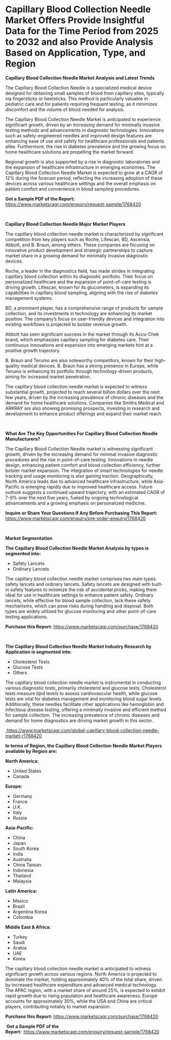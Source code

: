 <p><h1>Capillary Blood Collection Needle Market Offers Provide Insightful Data for the Time Period from 2025 to 2032 and also Provide Analysis Based on Application, Type, and Region</h1></p><p><strong>Capillary Blood Collection Needle Market Analysis and Latest Trends</strong></p>
<p><p>The Capillary Blood Collection Needle is a specialized medical device designed for obtaining small samples of blood from capillary sites, typically via fingersticks or heelsticks. This method is particularly valuable in pediatric care and for patients requiring frequent testing, as it minimizes discomfort and the volume of blood needed for analysis.</p><p>The Capillary Blood Collection Needle Market is anticipated to experience significant growth, driven by an increasing demand for minimally invasive testing methods and advancements in diagnostic technologies. Innovations such as safety-engineered needles and improved design features are enhancing ease of use and safety for healthcare professionals and patients alike. Furthermore, the rise in diabetes prevalence and the growing focus on home healthcare solutions are propelling the market forward. </p><p>Regional growth is also supported by a rise in diagnostic laboratories and the expansion of healthcare infrastructure in emerging economies. The Capillary Blood Collection Needle Market is expected to grow at a CAGR of 12% during the forecast period, reflecting the increasing adoption of these devices across various healthcare settings and the overall emphasis on patient comfort and convenience in blood sampling procedures.</p></p>
<p><strong>Get a Sample PDF of the Report:&nbsp;</strong> <a href="https://www.marketscagr.com/enquiry/request-sample/1768420?utm_campaign=3294&utm_medium=2&utm_source=Github&utm_content=ia&utm_term=14042025&utm_id=capillary-blood-collection-needle">https://www.marketscagr.com/enquiry/request-sample/1768420</a></p>
<p>&nbsp;</p>
<p><strong>Capillary Blood Collection Needle Major Market Players</strong></p>
<p><p>The capillary blood collection needle market is characterized by significant competition from key players such as Roche, Lifescan, BD, Ascensia, Abbott, and B. Braun, among others. These companies are focusing on innovative product development and strategic partnerships to capture market share in a growing demand for minimally invasive diagnostic devices.</p><p>Roche, a leader in the diagnostics field, has made strides in integrating capillary blood collection within its diagnostic portfolio. Their focus on personalized healthcare and the expansion of point-of-care testing is driving growth. Lifescan, known for its glucometers, is expanding its capabilities in capillary blood sampling, aligning with the rise of diabetes management systems.</p><p>BD, a prominent player, has a comprehensive range of products for sample collection, and its investments in technology are enhancing its market position. The company’s focus on user-friendly devices and integration into existing workflows is projected to bolster revenue growth.</p><p>Abbott has seen significant success in the market through its Accu-Chek brand, which emphasizes capillary sampling for diabetes care. Their continuous innovations and expansion into emerging markets hint at a positive growth trajectory.</p><p>B. Braun and Terumo are also noteworthy competitors, known for their high-quality medical devices. B. Braun has a strong presence in Europe, while Terumo is enhancing its portfolio through technology-driven products, aiming for increased market penetration.</p><p>The capillary blood collection needle market is expected to witness substantial growth, projected to reach several billion dollars over the next few years, driven by the increasing prevalence of chronic diseases and the demand for home healthcare solutions. Companies like Smiths Medical and ARKRAY are also showing promising prospects, investing in research and development to enhance product offerings and expand their market reach.</p></p>
<p>&nbsp;</p>
<p><strong>What Are The Key Opportunities For Capillary Blood Collection Needle Manufacturers?</strong></p>
<p><p>The Capillary Blood Collection Needle market is witnessing significant growth, driven by the increasing demand for minimal invasive diagnostic procedures and the rise in point-of-care testing. Innovations in needle design, enhancing patient comfort and blood collection efficiency, further bolster market expansion. The integration of smart technologies for needle tracking and usage monitoring is also gaining traction. Geographically, North America leads due to advanced healthcare infrastructure, while Asia-Pacific is emerging rapidly due to improved healthcare access. Future outlook suggests a continued upward trajectory, with an estimated CAGR of 7-9% over the next five years, fueled by ongoing technological advancements and a growing emphasis on personalized medicine.</p></p>
<p><strong>Inquire or Share Your Questions If Any Before Purchasing This Report:</strong> <a href="https://www.marketscagr.com/enquiry/pre-order-enquiry/1768420?utm_campaign=3294&utm_medium=2&utm_source=Github&utm_content=ia&utm_term=14042025&utm_id=capillary-blood-collection-needle">https://www.marketscagr.com/enquiry/pre-order-enquiry/1768420</a></p>
<p>&nbsp;</p>
<p><strong>Market Segmentation</strong></p>
<p><strong>The Capillary Blood Collection Needle Market Analysis by types is segmented into:</strong></p>
<p><ul><li>Safety Lancets</li><li>Ordinary Lancets</li></ul></p>
<p><p>The capillary blood collection needle market comprises two main types: safety lancets and ordinary lancets. Safety lancets are designed with built-in safety features to minimize the risk of accidental pricks, making them ideal for use in healthcare settings to enhance patient safety. Ordinary lancets, while effective for blood sample collection, lack these safety mechanisms, which can pose risks during handling and disposal. Both types are widely utilized for glucose monitoring and other point-of-care testing applications.</p></p>
<p><strong>Purchase this Report:&nbsp;</strong><a href="https://www.marketscagr.com/purchase/1768420?utm_campaign=3294&utm_medium=2&utm_source=Github&utm_content=ia&utm_term=14042025&utm_id=capillary-blood-collection-needle">https://www.marketscagr.com/purchase/1768420</a></p>
<p>&nbsp;</p>
<p><strong>The Capillary Blood Collection Needle Market Industry Research by Application is segmented into:</strong></p>
<p><ul><li>Cholesterol Tests</li><li>Glucose Tests</li><li>Others</li></ul></p>
<p><p>The capillary blood collection needle market is instrumental in conducting various diagnostic tests, primarily cholesterol and glucose tests. Cholesterol tests measure lipid levels to assess cardiovascular health, while glucose tests are vital for diabetes management and monitoring blood sugar levels. Additionally, these needles facilitate other applications like hemoglobin and infectious disease testing, offering a minimally invasive and efficient method for sample collection. The increasing prevalence of chronic diseases and demand for home diagnostics are driving market growth in this sector.</p></p>
<p><a href="https://www.marketscagr.com/global-capillary-blood-collection-needle-market-r1768420?utm_campaign=3294&utm_medium=2&utm_source=Github&utm_content=ia&utm_term=14042025&utm_id=capillary-blood-collection-needle">&nbsp;https://www.marketscagr.com/global-capillary-blood-collection-needle-market-r1768420</a></p>
<p><strong>In terms of Region, the Capillary Blood Collection Needle Market Players available by Region are:</strong></p>
<p>
    <p> <strong> North America: </strong>
        <ul>
            <li>United States</li>
            <li>Canada</li>
        </ul>
        </p> 
    <p> <strong> Europe: </strong>
        <ul>
            <li>Germany</li>
            <li>France</li>
            <li>U.K.</li>
            <li>Italy</li>
            <li>Russia</li>
        </ul>
        </p> 
    <p> <strong> Asia-Pacific: </strong>
        <ul>
            <li>China</li>
            <li>Japan</li>
            <li>South Korea</li>
            <li>India</li>
            <li>Australia</li>
            <li>China Taiwan</li>
            <li>Indonesia</li>
            <li>Thailand</li>
            <li>Malaysia</li>
        </ul>
        </p> 
    <p> <strong> Latin America: </strong>
        <ul>
            <li>Mexico</li>
            <li>Brazil</li>
            <li>Argentina Korea</li>
            <li>Colombia</li>
        </ul>
        </p> 
    <p> <strong> Middle East & Africa: </strong>
        <ul>
            <li>Turkey</li>
            <li>Saudi</li>
            <li>Arabia</li>
            <li>UAE</li>
            <li>Korea</li>
        </ul>
    </p>
    </p>
<p><p>The capillary blood collection needle market is anticipated to witness significant growth across various regions. North America is projected to dominate the market, holding approximately 40% of the total share, driven by increased healthcare expenditure and advanced medical technology. The APAC region, with a market share of around 25%, is expected to exhibit rapid growth due to rising population and healthcare awareness. Europe accounts for approximately 30%, while the USA and China are critical players, contributing notably to market expansion.</p></p>
<p><strong>Purchase this Report: </strong><a href="https://www.marketscagr.com/purchase/1768420?utm_campaign=3294&utm_medium=2&utm_source=Github&utm_content=ia&utm_term=14042025&utm_id=capillary-blood-collection-needle">https://www.marketscagr.com/purchase/1768420</a></p>
<p>&nbsp;<strong>Get a Sample PDF of the Report:&nbsp;&nbsp;</strong><a href="https://www.marketscagr.com/enquiry/request-sample/1768420?utm_campaign=3294&utm_medium=2&utm_source=Github&utm_content=ia&utm_term=14042025&utm_id=capillary-blood-collection-needle">https://www.marketscagr.com/enquiry/request-sample/1768420</a></p>
<p><strong></strong></p>
<p><p></p><p></p><p></p></p>